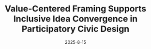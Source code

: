 ---
title: 'Value-Centered Framing Supports Inclusive Idea Convergence in Participatory Civic Design'
collection: publications
permalink: /publication/ci-2025-value-centered
excerpt: ''
date: 2025-8-15
venue: "CI"
paperurl: 'https://dl.acm.org/doi/10.1145/3715928.3737470'
citation: "Jeongeon Park, Irene Hou, Risa Sundu, and Steven Dow. 2025. Value-Centered Framing Supports Inclusive Idea Convergence in Participatory Civic Design. In Proceedings of the ACM Collective Intelligence Conference (CI '25). Association for Computing Machinery, New York, NY, USA, 139–149. https://doi.org/10.1145/3715928.3737470."
---